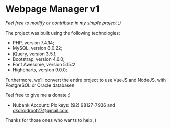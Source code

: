 # Webpage Manager v1

*Feel free to modify or contribute in my simple project ;)*

The project was built using the following technologies:
- PHP, version 7.4.14;
- MySQL, version 8.0.22;
- jQuery, version 3.5.1;
- Bootstrap, version 4.6.0;
- Font Awesome, version 5.15.2
- Highcharts, version 9.0.0;

Furthermore, we'll convert the entire project to use VueJS and NodeJS, with PostgreSQL or Oracle databases

Feel free to give me a donate ;)
- Nubank Account: Pix keys: (92) 98127-7936 and dkdroidroot27@gmail.com
   
Thanks for those ones who wants to help ;)
